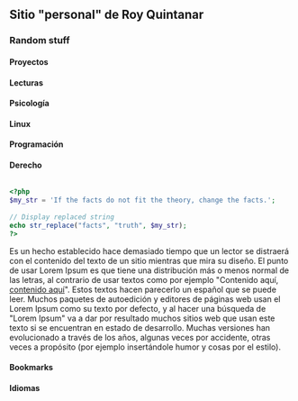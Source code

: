 ## Sitio "personal" de Roy Quintanar



### Random stuff


#### Proyectos
#### Lecturas
#### Psicología
#### Linux
#### Programación
#### Derecho

```php

<?php
$my_str = 'If the facts do not fit the theory, change the facts.';
 
// Display replaced string
echo str_replace("facts", "truth", $my_str);
?>
```

Es un hecho establecido hace demasiado tiempo que un lector se distraerá con el contenido del texto de un sitio mientras que mira su diseño. El punto de usar Lorem Ipsum es que tiene una distribución más o menos normal de las letras, al contrario de usar textos como por ejemplo "Contenido aquí, [contenido aquí](#)". Estos textos hacen parecerlo un español que se puede leer. Muchos paquetes de autoedición y editores de páginas web usan el Lorem Ipsum como su texto por defecto, y al hacer una búsqueda de "Lorem Ipsum" va a dar por resultado muchos sitios web que usan este texto si se encuentran en estado de desarrollo. Muchas versiones han evolucionado a través de los años, algunas veces por accidente, otras veces a propósito (por ejemplo insertándole humor y cosas por el estilo).


#### Bookmarks
#### Idiomas
